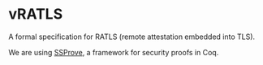 # vRATLS
A formal specification for RATLS (remote attestation embedded into TLS).

We are using [SSProve](https://github.com/SSProve), a framework for security proofs in Coq.
